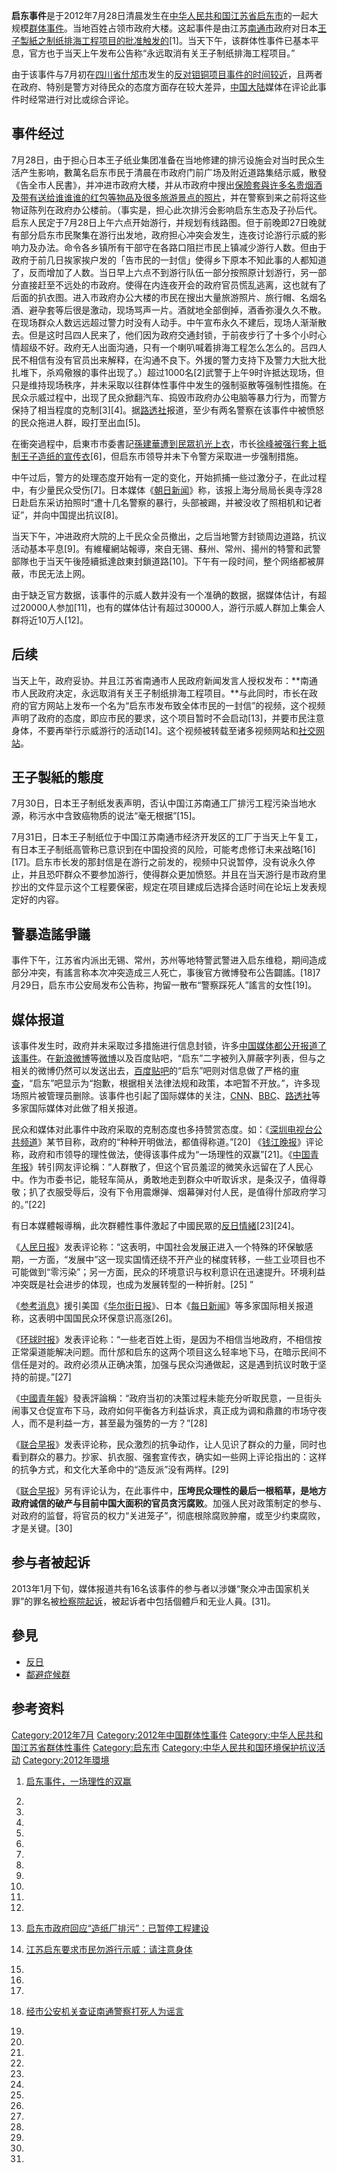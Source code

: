 **启东事件**是于2012年7月28日清晨发生在[中华人民共和国](https://zh.wikipedia.org/wiki/中华人民共和国 "wikilink")[江苏省](../Page/江苏省.md "wikilink")[启东市](../Page/启东市.md "wikilink")的一起大规模[群体事件](https://zh.wikipedia.org/wiki/群体事件 "wikilink")。当地百姓占领市政府大楼。这起事件是由江苏[南通市](../Page/南通市.md "wikilink")政府对日本[王子製紙之制纸排海工程项目的批准触发的](https://zh.wikipedia.org/wiki/王子製紙 "wikilink")\[1\]。当天下午，该群体性事件已基本平息，官方也于当天上午发布公告称“永远取消有关王子制纸排海工程项目。”

由于该事件与7月初在[四川省](../Page/四川省.md "wikilink")[什邡市](../Page/什邡市.md "wikilink")发生的[反对钼铜项目事件的时间较近](../Page/2012年什邡市反对钼铜项目事件.md "wikilink")，且两者在政府、特别是警方对待民众的态度方面存在较大差异，[中国大陆](../Page/中国大陆.md "wikilink")媒体在评论此事件时经常进行对比或综合评论。

## 事件经过

7月28日，由于担心日本王子纸业集团准备在当地修建的排污设施会对当时民众生活产生影响，數萬名启东市民于清晨在市政府门前广场及附近道路集结示威，散發《告全市人民書》，并冲进市政府大楼，并从市政府中搜出[保險套與许多名贵烟酒及带有送给谁谁谁的红包等物品及很多旅游景点的照片](https://zh.wikipedia.org/wiki/保險套 "wikilink")，并在警察到来之前将这些物证陈列在政府办公楼前。（事实是，担心此次排污会影响启东生态及子孙后代。启东人民定于7月28日上午六点开始游行，并规划有线路图。但于前晚即27日晚就有部分启东市民聚集在游行出发地，政府担心冲突会发生，连夜讨论游行示威的影响力及办法。命令各乡镇所有干部守在各路口阻拦市民上镇减少游行人数。但由于政府于前几日挨家挨户发的「告市民的一封信」使得乡下原本不知此事的人都知道了，反而增加了人数。当日早上六点不到游行队伍一部分按照原计划游行，另一部分直接赶至不远处的市政府。使得在内连夜开会的政府官员慌乱逃离，这也就有了后面的扒衣图。进入市政府办公大楼的市民在搜出大量旅游照片、旅行帽、名烟名酒、避孕套等后很是激动，现场骂声一片。酒就地全部倒掉，酒香弥漫久久不散。在现场群众人数远远超过警力时没有人动手。中午宣布永久不建后，现场人渐渐散去。但是这时吕四人民来了，他们因为政府交通封锁，于前夜步行了十多个小时心情超级不好。政府无人出面沟通，只有一个喇叭喊着排海工程怎么怎么的。吕四人民不相信有没有官员出来解释，在沟通不良下。外援的警力支持下及警力大批大批扎堆下，杀鸡儆猴的事件出现了。）超过1000名\[2\]武警于上午9时许抵达现场，但只是维持现场秩序，并未采取以往群体性事件中发生的强制驱散等强制性措施。在民众示威过程中，出现了民众掀翻汽车、捣毁市政府办公电脑等暴力行为，而警方保持了相当程度的克制\[3\]\[4\]。据[路透社](../Page/路透社.md "wikilink")报道，至少有两名警察在该事件中被愤怒的民众拖进人群，殴打至出血\[5\]。

在衝突過程中，启東市市委書記[孫建華遭到民眾扒光上衣](https://zh.wikipedia.org/wiki/孫建華 "wikilink")，市长[徐峰被强行套上抵制王子造纸的宣传衣](https://zh.wikipedia.org/wiki/徐峰 "wikilink")\[6\]，但启东市领导并未下令警方采取进一步强制措施。

中午过后，警方的处理态度开始有一定的变化，开始抓捕一些过激分子，在此过程中，有少量民众受伤\[7\]。日本媒体《[朝日新闻](https://zh.wikipedia.org/wiki/朝日新闻 "wikilink")》称，该报上海分局局长奥寺淳28日赴启东采访拍照时“遭十几名警察的暴行，头部被踢，并被没收了照相机和记者证”，并向中国提出抗议\[8\]。

当天下午，冲进政府大院的上千民众全员撤出，之后当地警方封锁周边道路，抗议活动基本平息\[9\]。有維權網站報導，來自无锡、蘇州、常州、揚州的特警和武警部隊也于当天午後陸續抵達啟東封鎖道路\[10\]。下午有一段时间，整个网络都被屏蔽，市民无法上网。

由于缺乏官方数据，该事件的示威人数并没有一个准确的数据，据媒体估计，有超过20000人参加\[11\]，也有的媒体估计有超过30000人，游行示威人群加上集会人群将近10万人\[12\]。

## 后续

当天上午，政府妥协。并且江苏省南通市人民政府新闻发言人授权发布：**南通市人民政府决定，永远取消有关王子制纸排海工程项目。**与此同时，市长在政府的官方网站上发布一个名为“启东市发布致全体市民的一封信”的视频，这个视频声明了政府的态度，即应市民的要求，这个项目暂时不会启动\[13\]，并要市民注意身体，不要再举行示威游行的活动\[14\]。这个视频被转载至诸多视频网站和[社交网站](https://zh.wikipedia.org/wiki/社交网站 "wikilink")。

## 王子製紙的態度

7月30日，日本王子制纸发表声明，否认中国江苏南通工厂排污工程污染当地水源，称污水中含致癌物质的说法“毫无根据”\[15\]。

7月31日，日本王子制纸位于中国江苏南通市经济开发区的工厂于当天上午复工，有日本王子制纸高管称已意识到在中国投资的风险，可能考虑修订未来战略\[16\]\[17\]。启东市长发的那封信是在游行之前发的，视频中只说暂停，没有说永久停止，并且恐吓群众不要参加游行，使得群众更加愤怒。并且在当天游行是市政府里抄出的文件显示这个工程要保密，规定在项目建成后选择合适时间在论坛上发表规定好的内容。

## 警暴造謠爭議

事件下午，江苏省内派出无锡、常州，苏州等地特警武警进入启东维稳，期间造成部分冲突，有謠言称本次冲突造成三人死亡，事後官方微博發布公告闢謠。\[18\]7月29日，启东市公安局发布公告称，拘留一散布“警察踩死人”謠言的女性\[19\]。

## 媒体报道

该事件发生时，政府并未采取过多措施进行信息封锁，许多[中国媒体都公开报道了该事件](https://zh.wikipedia.org/wiki/中国媒体 "wikilink")。在[新浪微博](../Page/新浪微博.md "wikilink")等[微博](../Page/微博.md "wikilink")以及百度贴吧，“启东”二字被列入屏蔽字列表，但与之相关的微博仍然可以发送出去，[百度贴吧](../Page/百度贴吧.md "wikilink")的“启东”吧则对信息做了严格的[审查](https://zh.wikipedia.org/wiki/审查 "wikilink")，“启东”吧显示为“抱歉，根据相关法律法规和政策，本吧暂不开放。”，许多现场照片被管理员删除。该事件也引起了国际媒体的关注，[CNN](https://zh.wikipedia.org/wiki/CNN "wikilink")、[BBC](https://zh.wikipedia.org/wiki/BBC "wikilink")、[路透社](../Page/路透社.md "wikilink")等多家国际媒体对此做了相关报道。

民众和媒体对此事件中政府采取的克制态度也多持赞赏态度。如：《[深圳电视台公共频道](https://zh.wikipedia.org/wiki/深圳电视台 "wikilink")》某节目称，政府的“种种开明做法，都值得称道。”\[20\] 《[钱江晚报](../Page/钱江晚报.md "wikilink")》评论称，政府和市领导的理性做法，使得该事件成为“一场理性的双赢”\[21\]。《[中国青年报](../Page/中国青年报.md "wikilink")》转引网友评论稱：“人群散了，但这个官员羞涩的微笑永远留在了人民心中。作为市委书记，能轻车简从，勇敢地走到群众中听取诉求，是条汉子，值得尊敬；扒了衣服受辱后，没有下令用震爆弹、烟幕弹对付人民，是值得什邡政府学习的。”\[22\]

有日本媒體報導稱，此次群體性事件激起了中國民眾的[反日情緒](https://zh.wikipedia.org/wiki/反日情緒 "wikilink")\[23\]\[24\]。

《[人民日报](../Page/人民日报.md "wikilink")》发表评论称：“这表明，中国社会发展正进入一个特殊的环保敏感期，一方面，“发展中”这一现实国情还绕不开产业的梯度转移，一些工业项目也不可能做到“零污染”；另一方面，民众的环境意识与权利意识在迅速提升。环境利益冲突既是社会进步的体现，也成为发展转型的一种折射。\[25\] ”

《[参考消息](../Page/参考消息.md "wikilink")》援引美国《[华尔街日报](../Page/华尔街日报.md "wikilink")》、日本《[每日新闻](https://zh.wikipedia.org/wiki/每日新闻 "wikilink")》等多家国际相关报道称，这表明中国国民众环保意识高涨\[26\]。

《[环球时报](../Page/环球时报.md "wikilink")》发表评论称：“一些老百姓上街，是因为不相信当地政府，不相信按正常渠道能解决问题。而什邡和启东的这两个项目这么轻率地下马，在暗示民间不信任是对的。政府必须从正确决策，加强与民众沟通做起，这是遇到抗议时敢于坚持的前提。”\[27\]

《[中國青年報](https://zh.wikipedia.org/wiki/中國青年報 "wikilink")》發表評論稱：“政府当初的决策过程未能充分听取民意，一旦街头闹事又仓促宣布下马，政府如何平衡各方利益诉求，真正成为调和鼎鼐的市场守夜人，而不是利益一方，甚至最为强势的一方？”\[28\]

《[联合早报](../Page/联合早报.md "wikilink")》发表评论称，民众激烈的抗争动作，让人见识了群众的力量，同时也看到群众的暴力。抄家、扒衣服、强套宣传衣，确实如一些网上评论指出的：这样的抗争方式，和文化大革命中的“造反派”没有两样。\[29\]

《[联合早报](../Page/联合早报.md "wikilink")》另有评论认为，在此事件中，**压垮民众理性的最后一根稻草，是地方政府诚信的破产与目前中国大面积的官员贪污腐败**。加强人民对政策制定的参与、对政府的监督，将官员的权力“关进笼子”，彻底根除腐败肿瘤，或至少约束腐败，才是关键。\[30\]

## 参与者被起诉

2013年1月下旬，媒体报道共有16名该事件的参与者以涉嫌“聚众冲击国家机关罪”的罪名被[检察院起诉](https://zh.wikipedia.org/wiki/检察院 "wikilink")，被起诉者中包括個體戶和无业人員。\[31\]。

## 參見

  - [反日](../Page/反日.md "wikilink")
  - [鄰避症候群](../Page/鄰避症候群.md "wikilink")

## 参考资料

[Category:2012年7月](https://zh.wikipedia.org/wiki/Category:2012年7月 "wikilink") [Category:2012年中国群体性事件](https://zh.wikipedia.org/wiki/Category:2012年中国群体性事件 "wikilink") [Category:中华人民共和国江苏省群体性事件](https://zh.wikipedia.org/wiki/Category:中华人民共和国江苏省群体性事件 "wikilink") [Category:启东市](https://zh.wikipedia.org/wiki/Category:启东市 "wikilink") [Category:中华人民共和国环境保护抗议活动](https://zh.wikipedia.org/wiki/Category:中华人民共和国环境保护抗议活动 "wikilink") [Category:2012年環境](https://zh.wikipedia.org/wiki/Category:2012年環境 "wikilink")

1.  [启东事件，一场理性的双赢](http://news.163.com/12/0729/07/87IIK03B00014AED.html)

2.

3.

4.

5.
6.

7.

8.

9.

10.

11.

12.
13. [启东市政府回应“造纸厂排污”：已暂停工程建设](http://money.163.com/12/0727/18/87ELLQOK00253B0H.html)

14. [江苏启东要求市民勿游行示威：请注意身体](http://news.sohu.com/20120727/n349212533.shtml)

15.

16.

17.

18. [经市公安机关查证南通警察打死人为谣言](http://blog.jaeer.com/cwb-htm-aid-515827.html)

19.

20.

21.

22.
23.

24.

25.

26.

27.

28.

29.
30.

31.